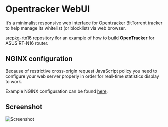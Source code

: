 # Opentracker WebUI

It’s a minimalist responsive web interface for [Opentracker](https://erdgeist.org/arts/software/opentracker/) BitTorrent tracker to help manage its whitelist (or blocklist) via web browser.

[srcpkg-rtn16](https://github.com/garnetius/srcpkg-rtn16) repository for an example of how to build **OpenTracker** for ASUS RT-N16 router.

## NGINX configuration

Because of restrictive cross-origin request JavaScript policy you need to configure your web server properly in order for real-time statistics display to work.

Example NGINX configuration can be found [here](https://github.com/garnetius/opentracker-webui/blob/master/nginx.conf).

## Screenshot

![Screenshot](https://raw.github.com/garnetius/opentracker-webui/master/screenshot.png "Screenshot")
